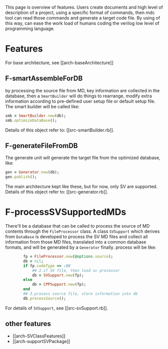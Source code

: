 This page is overview of features.
Users create documents and high level of description of a project, using a specific format of commands, then mdc tool can read those commands and generate a target code file. By using of this way, can ease the work load of humans coding the verilog low level of programming language.


# Features

For base architecture, see [[arch-baseArchitecture]]
## F-smartAssembleForDB
by processing the source file from MD, key information are collected in the database, then a `SmartBuilder` will do things to rearrange, modify extra information according to pre-defined user setup file or default setup file. The smart builder will be called like:
```ruby
smb = SmartBuilder.new(db);
smb.optimizeDataBase();
```
Details of this object refer to: [[src-smartBuilder.rb]].
## F-generateFileFromDB
The generate unit will generate the target file from the optimized database, like:
```ruby
gen = Generator.new(db);
gen.publish();
```
The main architecture kept like these, but for now, only SV are supported.
Details of this object refer to: [[src-generator.rb]].
# F-processSVSupportedMDs
There'll be a database that can be called to process the source of MD contents through the `FileProcessor` class.
A class `SVSupport` which derives from `DataBase` is developed to process the SV MD files and collect all information from those MD files, translated into a common database formats, and will be generated by a `Generator` finally. process will be like:
```ruby
        fp = FileProcessor.new(@options.source);
        db = nil;
        if fp.codeType == :SV
            ## 2.if SV file, then load sv processor
            db = SVSupport.new(fp);
        else
            db = CPPSupport.new(fp);
        end
        ## 3.process source file, store information into db
        db.processSource();
```
For details of `SVSupport`, see [[src-svSupport.rb]].
## other features
- [[arch-SVClassFeatures]]
- [[arch-supportSVPackage]]